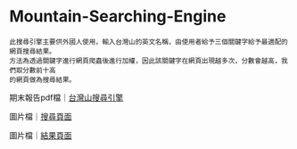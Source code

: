 # Mountain-Searching-Engine

```
此搜尋引擎主要供外國人使用，輸入台灣山的英文名稱，由使用者給予三個關鍵字給予最適配的網頁搜尋結果。
方法為透過關鍵字進行網頁爬蟲後進行加權，因此該關鍵字在網頁出現越多次，分數會越高，我們取分數前十高
的網頁做為搜尋結果。
```

期末報告pdf檔｜[台灣山搜尋引擎](https://github.com/wendy0705/Mountain-Searching-Engine/blob/main/%E5%8F%B0%E7%81%A3%E5%B1%B1%E6%90%9C%E5%B0%8B%E5%BC%95%E6%93%8E.pdf)

圖片檔｜[搜尋頁面](https://github.com/wendy0705/Mountain-Searching-Engine/blob/main/%E6%90%9C%E5%B0%8B%E9%A0%81.jpg)

圖片檔｜[結果頁面](https://github.com/wendy0705/Mountain-Searching-Engine/blob/main/%E7%B5%90%E6%9E%9C%E9%A0%81.jpg)
